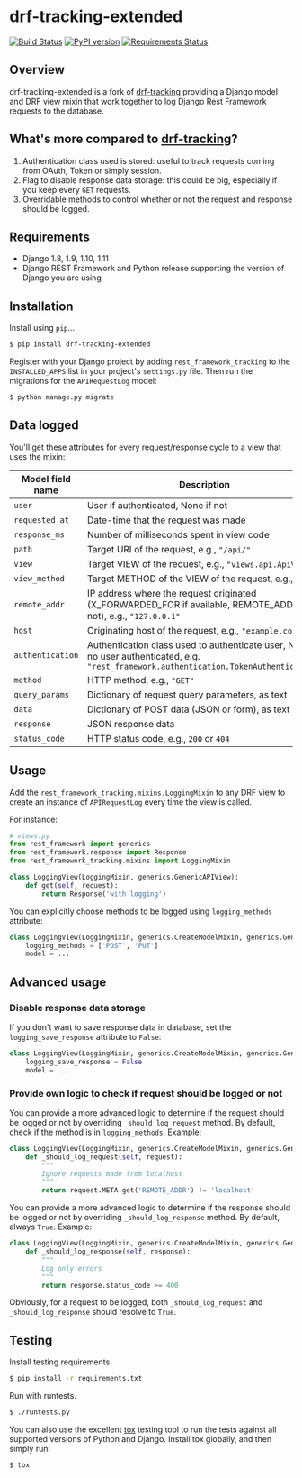 # drf-tracking-extended

[![Build Status](https://travis-ci.org/frankie567/drf-tracking.svg?branch=drf-tracking-extended)](https://travis-ci.org/frankie567/drf-tracking)
[![PyPI version](https://badge.fury.io/py/drf-tracking-extended.svg)](https://badge.fury.io/py/drf-tracking-extended)
[![Requirements Status](https://requires.io/github/frankie567/drf-tracking/requirements.svg?branch=drf-tracking-extended)](https://requires.io/github/frankie567/drf-tracking/requirements/?branch=drf-tracking-extended)

## Overview

drf-tracking-extended is a fork of [drf-tracking](https://github.com/aschn/drf-tracking) providing a Django model and DRF view mixin that work together to log Django Rest Framework requests to the database.

## What's more compared to [drf-tracking](https://github.com/aschn/drf-tracking)?

1. Authentication class used is stored: useful to track requests coming from OAuth, Token or simply session.
2. Flag to disable response data storage: this could be big, especially if you keep every `GET` requests.
3. Overridable methods to control whether or not the request and response should be logged.

## Requirements

* Django 1.8, 1.9, 1.10, 1.11
* Django REST Framework and Python release supporting the version of Django you are using

## Installation

Install using `pip`...

```bash
$ pip install drf-tracking-extended
```

Register with your Django project by adding `rest_framework_tracking`
to the `INSTALLED_APPS` list in your project's `settings.py` file.
Then run the migrations for the `APIRequestLog` model:

```bash
$ python manage.py migrate
```

## Data logged

You'll get these attributes for every request/response cycle to a view that uses the mixin:

 Model field name | Description | Model field type
------------------|-------------|-----------------
`user` | User if authenticated, None if not | Foreign Key
`requested_at` | Date-time that the request was made | DateTimeField
`response_ms` | Number of milliseconds spent in view code | PositiveIntegerField
`path` | Target URI of the request, e.g., `"/api/"` | CharField
`view` | Target VIEW of the request, e.g., `"views.api.ApiView"` | CharField
`view_method` | Target METHOD of the VIEW of the request, e.g., `"get"` | CharField
`remote_addr` | IP address where the request originated (X_FORWARDED_FOR if available, REMOTE_ADDR if not), e.g., `"127.0.0.1"` | GenericIPAddressField
`host` | Originating host of the request, e.g., `"example.com"` | URLField
`authentication` | Authentication class used to authenticate user, None if no user authenticated, e.g. `"rest_framework.authentication.TokenAuthentication"` | CharField
`method` | HTTP method, e.g., `"GET"` | CharField
`query_params` | Dictionary of request query parameters, as text | TextField
`data` | Dictionary of POST data (JSON or form), as text | TextField
`response` | JSON response data | TextField
`status_code` | HTTP status code, e.g., `200` or `404` | PositiveIntegerField

## Usage

Add the `rest_framework_tracking.mixins.LoggingMixin` to any DRF view
to create an instance of `APIRequestLog` every time the view is called.

For instance:
```python
# views.py
from rest_framework import generics
from rest_framework.response import Response
from rest_framework_tracking.mixins import LoggingMixin

class LoggingView(LoggingMixin, generics.GenericAPIView):
    def get(self, request):
        return Response('with logging')
```

You can explicitly choose methods to be logged using `logging_methods` attribute:
```python
class LoggingView(LoggingMixin, generics.CreateModelMixin, generics.GenericAPIView):
    logging_methods = ['POST', 'PUT']
    model = ...
```

## Advanced usage

### Disable response data storage

If you don't want to save response data in database, set the `logging_save_response` attribute to `False`:
```python
class LoggingView(LoggingMixin, generics.CreateModelMixin, generics.GenericAPIView):
    logging_save_response = False
    model = ...
```

### Provide own logic to check if request should be logged or not

You can provide a more advanced logic to determine if the request should be logged or not by overriding `_should_log_request` method. By default, check if the method is in `logging_methods`. Example:
```python
class LoggingView(LoggingMixin, generics.CreateModelMixin, generics.GenericAPIView):
    def _should_log_request(self, request):
        """
        Ignore requests made from localhost
        """
        return request.META.get('REMOTE_ADDR') != 'localhost'
```

You can provide a more advanced logic to determine if the response should be logged or not by overriding `_should_log_response` method. By default, always `True`. Example:
```python
class LoggingView(LoggingMixin, generics.CreateModelMixin, generics.GenericAPIView):
    def _should_log_response(self, response):
        """
        Log only errors
        """
        return response.status_code >= 400
```

Obviously, for a request to be logged, both `_should_log_request` and `_should_log_response` should resolve to `True`.

## Testing

Install testing requirements.

```bash
$ pip install -r requirements.txt
```

Run with runtests.

```bash
$ ./runtests.py
```

You can also use the excellent [tox](http://tox.readthedocs.org/en/latest/) testing tool to run the tests against all supported versions of Python and Django. Install tox globally, and then simply run:

```bash
$ tox
```
